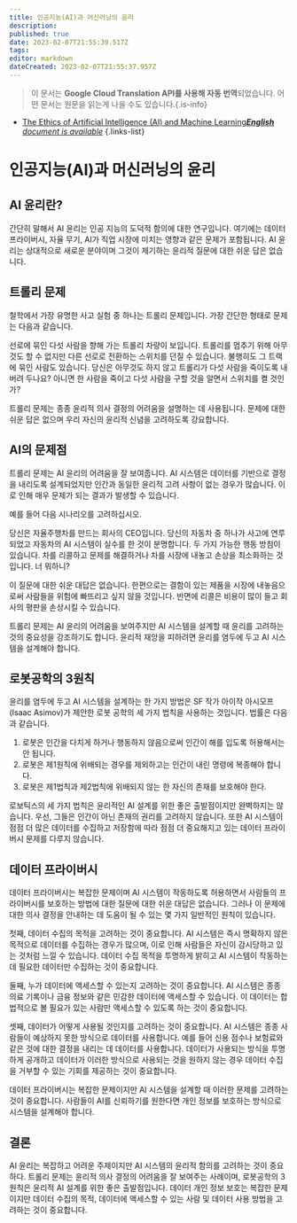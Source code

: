 ```yaml
---
title: 인공지능(AI)과 머신러닝의 윤리
description: 
published: true
date: 2023-02-07T21:55:39.517Z
tags: 
editor: markdown
dateCreated: 2023-02-07T21:55:37.957Z
---
```


> 이 문서는 **Google Cloud Translation API를 사용해 자동 번역**되었습니다.
어떤 문서는 원문을 읽는게 나을 수도 있습니다.{.is-info}



- [The Ethics of Artificial Intelligence (AI) and Machine Learning***English** document is available*](/en/Knowledge-base/Common/the-ethics-of-artificial-intelligence-ai-and-machine-learning)
{.links-list}


# 인공지능(AI)과 머신러닝의 윤리

## AI 윤리란?

간단히 말해서 AI 윤리는 인공 지능의 도덕적 함의에 대한 연구입니다. 여기에는 데이터 프라이버시, 자율 무기, AI가 직업 시장에 미치는 영향과 같은 문제가 포함됩니다. AI 윤리는 상대적으로 새로운 분야이며 그것이 제기하는 윤리적 질문에 대한 쉬운 답은 없습니다.

## 트롤리 문제

철학에서 가장 유명한 사고 실험 중 하나는 트롤리 문제입니다. 가장 간단한 형태로 문제는 다음과 같습니다.

선로에 묶인 다섯 사람을 향해 가는 트롤리 차량이 보입니다. 트롤리를 멈추기 위해 아무 것도 할 수 없지만 다른 선로로 전환하는 스위치를 던질 수 있습니다. 불행히도 그 트랙에 묶인 사람도 있습니다. 당신은 아무것도 하지 않고 트롤리가 다섯 사람을 죽이도록 내버려 두나요? 아니면 한 사람을 죽이고 다섯 사람을 구할 것을 알면서 스위치를 켤 것인가?

트롤리 문제는 종종 윤리적 의사 결정의 어려움을 설명하는 데 사용됩니다. 문제에 대한 쉬운 답은 없으며 우리 자신의 윤리적 신념을 고려하도록 강요합니다.

## AI의 문제점

트롤리 문제는 AI 윤리의 어려움을 잘 보여줍니다. AI 시스템은 데이터를 기반으로 결정을 내리도록 설계되었지만 인간과 동일한 윤리적 고려 사항이 없는 경우가 많습니다. 이로 인해 매우 문제가 되는 결과가 발생할 수 있습니다.

예를 들어 다음 시나리오를 고려하십시오.

당신은 자율주행차를 만드는 회사의 CEO입니다. 당신의 자동차 중 하나가 사고에 연루되었고 자동차의 AI 시스템이 실수를 한 것이 분명합니다. 두 가지 가능한 행동 방침이 있습니다. 차를 리콜하고 문제를 해결하거나 차를 시장에 내놓고 손상을 최소화하는 것입니다. 너 뭐하니?

이 질문에 대한 쉬운 대답은 없습니다. 한편으로는 결함이 있는 제품을 시장에 내놓음으로써 사람들을 위험에 빠뜨리고 싶지 않을 것입니다. 반면에 리콜은 비용이 많이 들고 회사의 평판을 손상시킬 수 있습니다.

트롤리 문제는 AI 윤리의 어려움을 보여주지만 AI 시스템을 설계할 때 윤리를 고려하는 것의 중요성을 강조하기도 합니다. 윤리적 재앙을 피하려면 윤리를 염두에 두고 AI 시스템을 설계해야 합니다.

## 로봇공학의 3원칙

윤리를 염두에 두고 AI 시스템을 설계하는 한 가지 방법은 SF 작가 아이작 아시모프(Isaac Asimov)가 제안한 로봇 공학의 세 가지 법칙을 사용하는 것입니다. 법률은 다음과 같습니다.

1. 로봇은 인간을 다치게 하거나 행동하지 않음으로써 인간이 해를 입도록 허용해서는 안 됩니다.
2. 로봇은 제1원칙에 위배되는 경우를 제외하고는 인간이 내린 명령에 복종해야 합니다.
3. 로봇은 제1법칙과 제2법칙에 위배되지 않는 한 자신의 존재를 보호해야 한다.

로보틱스의 세 가지 법칙은 윤리적인 AI 설계를 위한 좋은 출발점이지만 완벽하지는 않습니다. 우선, 그들은 인간이 아닌 존재의 권리를 고려하지 않습니다. 또한 AI 시스템이 점점 더 많은 데이터를 수집하고 저장함에 따라 점점 더 중요해지고 있는 데이터 프라이버시 문제를 다루지 않습니다.

## 데이터 프라이버시

데이터 프라이버시는 복잡한 문제이며 AI 시스템이 작동하도록 허용하면서 사람들의 프라이버시를 보호하는 방법에 대한 질문에 대한 쉬운 대답은 없습니다. 그러나 이 문제에 대한 의사 결정을 안내하는 데 도움이 될 수 있는 몇 가지 일반적인 원칙이 있습니다.

첫째, 데이터 수집의 목적을 고려하는 것이 중요합니다. AI 시스템은 즉시 명확하지 않은 목적으로 데이터를 수집하는 경우가 많으며, 이로 인해 사람들은 자신이 감시당하고 있는 것처럼 느낄 수 있습니다. 데이터 수집 목적을 투명하게 밝히고 AI 시스템이 작동하는 데 필요한 데이터만 수집하는 것이 중요합니다.

둘째, 누가 데이터에 액세스할 수 있는지 고려하는 것이 중요합니다. AI 시스템은 종종 의료 기록이나 금융 정보와 같은 민감한 데이터에 액세스할 수 있습니다. 이 데이터는 합법적으로 볼 필요가 있는 사람만 액세스할 수 있도록 하는 것이 중요합니다.

셋째, 데이터가 어떻게 사용될 것인지를 고려하는 것이 중요합니다. AI 시스템은 종종 사람들이 예상하지 못한 방식으로 데이터를 사용합니다. 예를 들어 신용 점수나 보험료와 같은 것에 대한 결정을 내리는 데 데이터를 사용합니다. 데이터가 사용되는 방식을 투명하게 공개하고 데이터가 이러한 방식으로 사용되는 것을 원하지 않는 경우 데이터 수집을 거부할 수 있는 기회를 제공하는 것이 중요합니다.

데이터 프라이버시는 복잡한 문제이지만 AI 시스템을 설계할 때 이러한 문제를 고려하는 것이 중요합니다. 사람들이 AI를 신뢰하기를 원한다면 개인 정보를 보호하는 방식으로 시스템을 설계해야 합니다.

## 결론

AI 윤리는 복잡하고 어려운 주제이지만 AI 시스템의 윤리적 함의를 고려하는 것이 중요하다. 트롤리 문제는 윤리적 의사 결정의 어려움을 잘 보여주는 사례이며, 로봇공학의 3원칙은 윤리적 AI 설계를 위한 좋은 출발점입니다. 데이터 개인 정보 보호는 복잡한 문제이지만 데이터 수집의 목적, 데이터에 액세스할 수 있는 사람 및 데이터 사용 방법을 고려하는 것이 중요합니다.